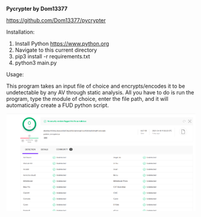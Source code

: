 **Pycrypter by Dom13377**

https://github.com/Dom13377/pycrypter


Installation:

1. Install Python https://www.python.org
2. Navigate to this current directory
3. pip3 install -r requirements.txt
4. python3 main.py

Usage:

This program takes an input file of choice and encrypts/encodes it to be undetectable by any AV through static analysis. All you have to do is run the program, type the module of choice, enter the file path, and it will automatically create a FUD python script. 


![Screenshot from 2021-04-20 00-07-56](https://github.com/Dom13377/pycrypter/blob/main/Screenshot%20from%202021-04-20%2000-07-56.png)
